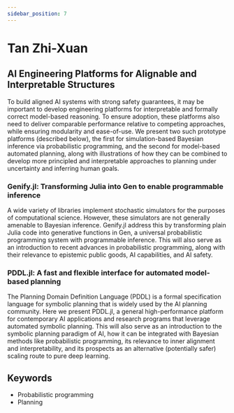 ```yaml
---
sidebar_position: 7
---
```


# Tan Zhi-Xuan

## AI Engineering Platforms for Alignable and Interpretable Structures

To build aligned AI systems with strong safety guarantees, it may be important to develop engineering platforms for interpretable and formally correct model-based reasoning. To ensure adoption, these platforms also need to deliver comparable performance relative to competing approaches, while ensuring modularity and ease-of-use. We present two such prototype platforms (described below), the first for simulation-based Bayesian inference via probabilistic programming, and the second for model-based automated planning, along with illustrations of how they can be combined to develop more principled and interpretable approaches to planning under uncertainty and inferring human goals.

### Genify.jl: Transforming Julia into Gen to enable programmable inference

A wide variety of libraries implement stochastic simulators for the purposes of computational science. However, these simulators are not generally amenable to Bayesian inference. Genify.jl address this by transforming plain Julia code into generative functions in Gen, a universal probabilistic programming system with programmable inference. This will also serve as an introduction to recent advances in probabilistic programming, along with their relevance to epistemic public goods, AI capabilities, and AI safety.

### PDDL.jl: A fast and flexible interface for automated model-based planning

The Planning Domain Definition Language (PDDL) is a formal specification language for symbolic planning that is widely used by the AI planning community. Here we present PDDL.jl, a general high-performance platform for contemporary AI applications and research programs that leverage automated symbolic planning. This will also serve as an introduction to the symbolic planning paradigm of AI, how it can be integrated with Bayesian methods like probabilistic programming, its relevance to inner alignment and interpretability, and its prospects as an alternative (potentially safer) scaling route to pure deep learning.

## Keywords
- Probabilistic programming
- Planning
